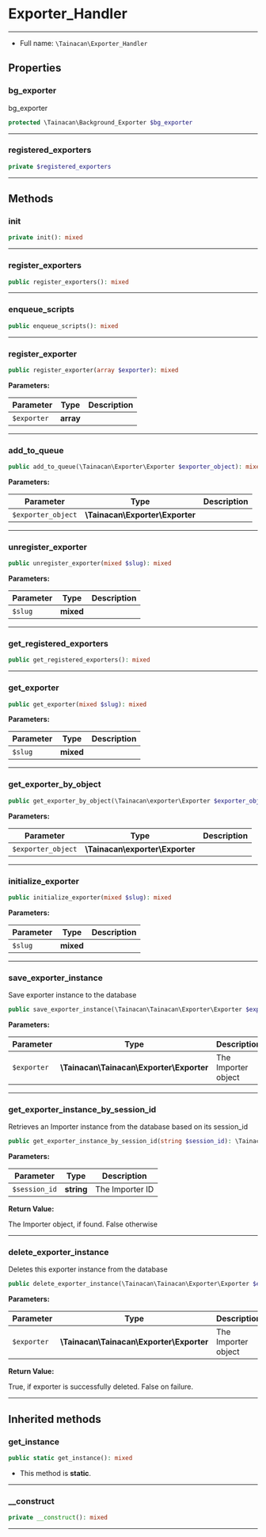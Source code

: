 # Exporter_Handler


***

* Full name: `\Tainacan\Exporter_Handler`

## Properties

### bg_exporter

bg_exporter

```php
protected \Tainacan\Background_Exporter $bg_exporter
```

***

### registered_exporters

```php
private $registered_exporters
```

***

## Methods

### init

```php
private init(): mixed
```

***

### register_exporters

```php
public register_exporters(): mixed
```

***

### enqueue_scripts

```php
public enqueue_scripts(): mixed
```

***

### register_exporter

```php
public register_exporter(array $exporter): mixed
```

**Parameters:**

| Parameter   | Type      | Description |
|-------------|-----------|-------------|
| `$exporter` | **array** |             |

***

### add_to_queue

```php
public add_to_queue(\Tainacan\Exporter\Exporter $exporter_object): mixed
```

**Parameters:**

| Parameter          | Type                            | Description |
|--------------------|---------------------------------|-------------|
| `$exporter_object` | **\Tainacan\Exporter\Exporter** |             |

***

### unregister_exporter

```php
public unregister_exporter(mixed $slug): mixed
```

**Parameters:**

| Parameter | Type      | Description |
|-----------|-----------|-------------|
| `$slug`   | **mixed** |             |

***

### get_registered_exporters

```php
public get_registered_exporters(): mixed
```

***

### get_exporter

```php
public get_exporter(mixed $slug): mixed
```

**Parameters:**

| Parameter | Type      | Description |
|-----------|-----------|-------------|
| `$slug`   | **mixed** |             |

***

### get_exporter_by_object

```php
public get_exporter_by_object(\Tainacan\exporter\Exporter $exporter_object): mixed
```

**Parameters:**

| Parameter          | Type                            | Description |
|--------------------|---------------------------------|-------------|
| `$exporter_object` | **\Tainacan\exporter\Exporter** |             |

***

### initialize_exporter

```php
public initialize_exporter(mixed $slug): mixed
```

**Parameters:**

| Parameter | Type      | Description |
|-----------|-----------|-------------|
| `$slug`   | **mixed** |             |

***

### save_exporter_instance

Save exporter instance to the database

```php
public save_exporter_instance(\Tainacan\Tainacan\Exporter\Exporter $exporter): void
```

**Parameters:**

| Parameter   | Type                                     | Description         |
|-------------|------------------------------------------|---------------------|
| `$exporter` | **\Tainacan\Tainacan\Exporter\Exporter** | The Importer object |

***

### get_exporter_instance_by_session_id

Retrieves an Importer instance from the database based on its session_id

```php
public get_exporter_instance_by_session_id(string $session_id): \Tainacan\Exporter\Exporter|false
```

**Parameters:**

| Parameter     | Type       | Description     |
|---------------|------------|-----------------|
| `$session_id` | **string** | The Importer ID |

**Return Value:**

The Importer object, if found. False otherwise

***

### delete_exporter_instance

Deletes this exporter instance from the database

```php
public delete_exporter_instance(\Tainacan\Tainacan\Exporter\Exporter $exporter): bool
```

**Parameters:**

| Parameter   | Type                                     | Description         |
|-------------|------------------------------------------|---------------------|
| `$exporter` | **\Tainacan\Tainacan\Exporter\Exporter** | The Importer object |

**Return Value:**

True, if exporter is successfully deleted. False on failure.

***

## Inherited methods

### get_instance

```php
public static get_instance(): mixed
```

* This method is **static**.
***

### __construct

```php
private __construct(): mixed
```

***
